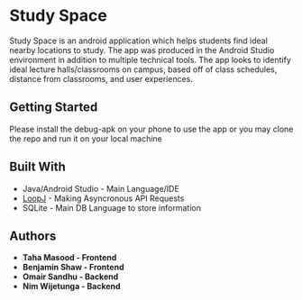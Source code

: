 # Study Space

Study Space is an android application which helps students find ideal nearby locations to study. The app was produced in the Android Studio environment in addition to multiple technical tools. The app looks to identify ideal lecture halls/classrooms on campus, based off of class schedules, distance from classrooms, and user experiences.

## Getting Started

Please install the debug-apk on your phone to use the app or you may clone the repo and run it on your local machine

## Built With

* Java/Android Studio - Main Language/IDE 
* [LoopJ](https://github.com/AsyncHttpClient/async-http-client) - Making Asyncronous API Requests 
* SQLite - Main DB Language to store information

## Authors

* **Taha Masood - Frontend**
* **Benjamin Shaw - Frontend**
* **Omair Sandhu - Backend**
* **Nim Wijetunga - Backend**

